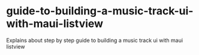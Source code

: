 # guide-to-building-a-music-track-ui-with-maui-listview
Explains about step by step guide to building a music track ui with maui listview
